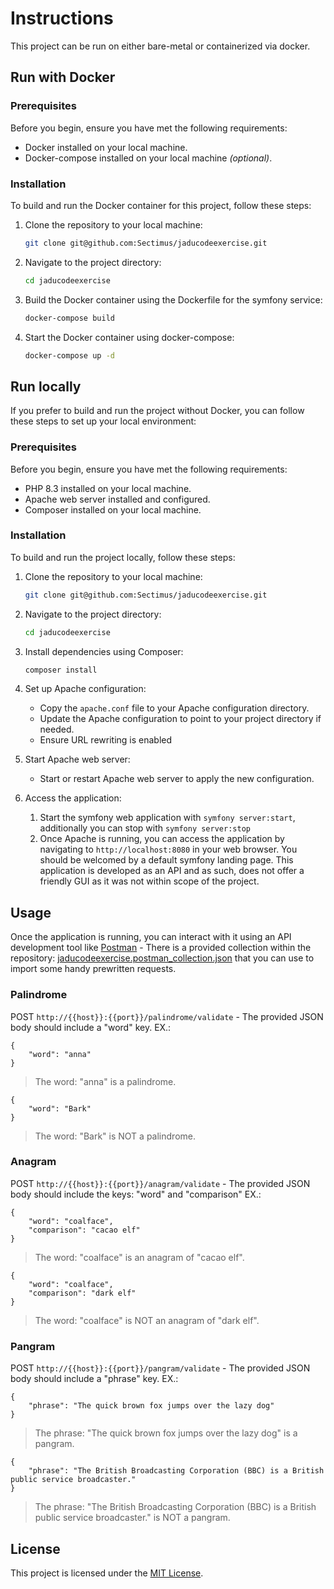 # Instructions

This project can be run on either bare-metal or containerized via docker.

## Run with Docker

### Prerequisites
Before you begin, ensure you have met the following requirements:
- Docker installed on your local machine.
- Docker-compose installed on your local machine *(optional)*.

### Installation
To build and run the Docker container for this project, follow these steps:

1. Clone the repository to your local machine:
    ```sh
    git clone git@github.com:Sectimus/jaducodeexercise.git
    ```

2. Navigate to the project directory:
    ```sh
    cd jaducodeexercise
    ```

3. Build the Docker container using the Dockerfile for the symfony service:
    ```sh
    docker-compose build
    ```

4. Start the Docker container using docker-compose:
    ```sh
    docker-compose up -d
    ```

## Run locally

If you prefer to build and run the project without Docker, you can follow these steps to set up your local environment:

### Prerequisites
Before you begin, ensure you have met the following requirements:
- PHP 8.3 installed on your local machine.
- Apache web server installed and configured.
- Composer installed on your local machine.

### Installation
To build and run the project locally, follow these steps:

1. Clone the repository to your local machine:
    ```sh
    git clone git@github.com:Sectimus/jaducodeexercise.git
    ```

2. Navigate to the project directory:
    ```sh
    cd jaducodeexercise
    ```

3. Install dependencies using Composer:
    ```sh
    composer install
    ```

4. Set up Apache configuration:
    - Copy the `apache.conf` file to your Apache configuration directory.
    - Update the Apache configuration to point to your project directory if needed.
    - Ensure URL rewriting is enabled

5. Start Apache web server:
    - Start or restart Apache web server to apply the new configuration.

6. Access the application:
    1. Start the symfony web application with `symfony server:start`, additionally you can stop with `symfony server:stop`
    2. Once Apache is running, you can access the application by navigating to `http://localhost:8080` in your web browser. You should be welcomed by a default symfony landing page. This application is developed as an API and as such, does not offer a friendly GUI as it was not within scope of the project.

## Usage
Once the application is running, you can interact with it using an API development tool like [Postman](https://www.postman.com/) - There is a provided collection within the repository: [jaducodeexercise.postman_collection.json](/jaducodeexercise.postman_collection.json) that you can use to import some handy prewritten requests.

### Palindrome
POST `http://{{host}}:{{port}}/palindrome/validate` - The provided JSON body should include a "word" key.
EX.:
```
{
    "word": "anna"
}
```

> The word: "anna" is a palindrome.


```
{
    "word": "Bark"
}
```

> The word: "Bark" is NOT a palindrome.

### Anagram
POST  `http://{{host}}:{{port}}/anagram/validate` - The provided JSON body should include the keys: "word" and "comparison"
EX.:
```
{
    "word": "coalface",
    "comparison": "cacao elf"
}
```

> The word: "coalface" is an anagram of "cacao elf".


```
{
    "word": "coalface",
    "comparison": "dark elf"
}
```

> The word: "coalface" is NOT an anagram of "dark elf".

### Pangram
POST  `http://{{host}}:{{port}}/pangram/validate` - The provided JSON body should include a "phrase" key.
EX.:
```
{
    "phrase": "The quick brown fox jumps over the lazy dog"
}
```

> The phrase: "The quick brown fox jumps over the lazy dog" is a pangram.


```
{
    "phrase": "The British Broadcasting Corporation (BBC) is a British public service broadcaster."
}
```

> The phrase: "The British Broadcasting Corporation (BBC) is a British public service broadcaster." is NOT a pangram.




## License
This project is licensed under the [MIT License](/LICENSE).
